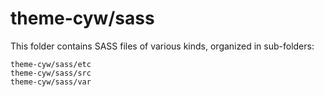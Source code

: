 # theme-cyw/sass

This folder contains SASS files of various kinds, organized in sub-folders:

    theme-cyw/sass/etc
    theme-cyw/sass/src
    theme-cyw/sass/var
